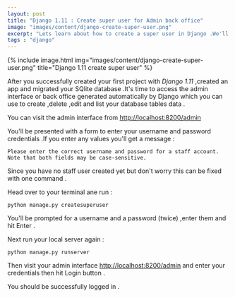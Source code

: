 ```yaml
---
layout: post
title: "Django 1.11 : Create super user for Admin back office"
image: "images/content/django-create-super-user.png"
excerpt: "Lets learn about how to create a super user in Django .We'll be using Django 1.11 version " 
tags : "django"
---
```


{% include image.html 
    img="images/content/django-create-super-user.png" 
    title="Django 1.11 create super user" 
%}

After you successfully created your first project with <em>Django 1.11</em> ,created an app and migrated 
your SQlite database .It's time to access the admin interface or back office generated automatically 
by Django which you can use to create ,delete ,edit and list your database tables data .

You can visit the admin interface from <a href="http://localhost:8200/admin">http://localhost:8200/admin</a> 

You'll be presented with a form to enter your username and password credentials .If you enter any values you'll
get a message :

    Please enter the correct username and password for a staff account. 
    Note that both fields may be case-sensitive.

Since you have no staff user created yet but don't worry this can be fixed with one command .

Head over to your terminal ane run :

    python manage.py createsuperuser

You'll be prompted for a username and a password (twice) ,enter them and hit Enter .

Next run your local server again :

    python manage.py runserver 

Then visit your admin interface <a href="http://localhost:8200/admin">http://localhost:8200/admin</a> and 
enter your credentials then hit Login button .

You should be successfully logged in .

        

